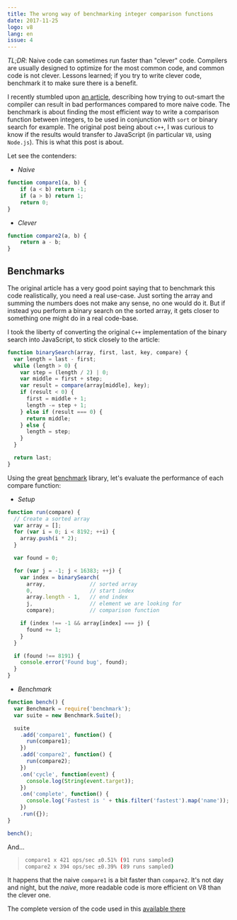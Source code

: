 ```yaml
---
title: The wrong way of benchmarking integer comparison functions
date: 2017-11-25
logo: v8
lang: en
issue: 4
---
```


*TL;DR*: Naive code can sometimes run faster than "clever" code. Compilers are
usually designed to optimize for the most common code, and common code is not
clever. Lessons learned; if you try to write clever code, benchmark it to make
sure there is a benefit.

I recently stumbled upon [an article](https://blogs.msdn.microsoft.com/oldnewthing/20171117-00/?p=97416),
describing how trying to out-smart the compiler can result in bad
performances compared to more naive code. The benchmark is about finding
the most efficient way to write a comparison function between integers,
to be used in conjunction with `sort` or binary search for example. The
original post being about `c++`, I was curious to know if the results
would transfer to JavaScript (in particular `V8`, using `Node.js`). This
is what this post is about.

Let see the contenders:


* *Naive*

```javascript
function compare1(a, b) {
    if (a < b) return -1;
    if (a > b) return 1;
    return 0;
}
```

* *Clever*

```javascript
function compare2(a, b) {
    return a - b;
}
```

## Benchmarks

The original article has a very good point saying that to benchmark this
code realistically, you need a real use-case. Just sorting the array and
summing the numbers does not make any sense, no one would do it. But if
instead you perform a binary search on the sorted array, it gets closer
to something one might do in a real code-base.

I took the liberty of converting the original `C++` implementation of the binary
search into JavaScript, to stick closely to the article:

```javascript
function binarySearch(array, first, last, key, compare) {
  var length = last - first;
  while (length > 0) {
    var step = (length / 2) | 0;
    var middle = first + step;
    var result = compare(array[middle], key);
    if (result < 0) {
      first = middle + 1;
      length -= step + 1;
    } else if (result === 0) {
      return middle;
    } else {
      length = step;
    }
  }

  return last;
}
```

Using the great [benchmark](https://www.npmjs.com/package/benchmark)
library, let's evaluate the performance of each compare function:

* *Setup*

```javascript
function run(compare) {
  // Create a sorted array
  var array = [];
  for (var i = 0; i < 8192; ++i) {
    array.push(i * 2);
  }

  var found = 0;

  for (var j = -1; j < 16383; ++j) {
    var index = binarySearch(
      array,              // sorted array
      0,                  // start index
      array.length - 1,   // end index
      j,                  // element we are looking for
      compare);           // comparison function

    if (index !== -1 && array[index] === j) {
      found += 1;
    }
  }

  if (found !== 8191) {
    console.error('Found bug', found);
  }
}
```

* *Benchmark*

```javascript
function bench() {
  var Benchmark = require('benchmark');
  var suite = new Benchmark.Suite();

  suite
    .add('compare1', function() {
      run(compare1);
    })
    .add('compare2', function() {
      run(compare2);
    })
    .on('cycle', function(event) {
      console.log(String(event.target));
    })
    .on('complete', function() {
      console.log('Fastest is ' + this.filter('fastest').map('name'));
    })
    .run({});
}

bench();
```

And...

> ```sh
> compare1 x 421 ops/sec ±0.51% (91 runs sampled)
> compare2 x 394 ops/sec ±0.39% (89 runs sampled)
> ```

It happens that the naive `compare1` is a bit faster than `compare2`.
It's not day and night, but the *naive*, more readable code is more
efficient on V8 than the clever one.

The complete version of the code used in this [available
there](/snippets/compare-benchmark.js)
